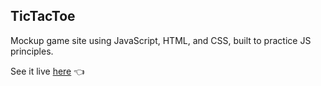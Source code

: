 <h2>TicTacToe</h2>

Mockup game site using JavaScript, HTML, and CSS, built to practice JS principles.

See it live [here](https://logansailer.github.io/TicTacToe/) 👈
